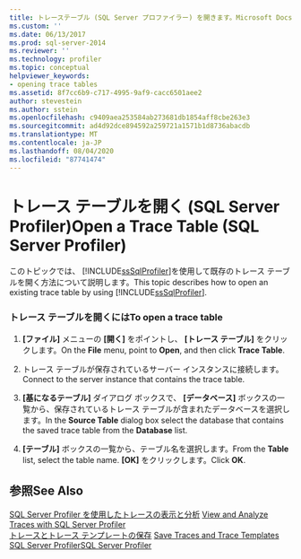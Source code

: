 ```yaml
---
title: トレーステーブル (SQL Server プロファイラー) を開きます。Microsoft Docs
ms.custom: ''
ms.date: 06/13/2017
ms.prod: sql-server-2014
ms.reviewer: ''
ms.technology: profiler
ms.topic: conceptual
helpviewer_keywords:
- opening trace tables
ms.assetid: 8f7cc6b9-c717-4995-9af9-cacc6501aee2
author: stevestein
ms.author: sstein
ms.openlocfilehash: c9409aea253584ab273681db1854aff8cbe263e3
ms.sourcegitcommit: ad4d92dce894592a259721a1571b1d8736abacdb
ms.translationtype: MT
ms.contentlocale: ja-JP
ms.lasthandoff: 08/04/2020
ms.locfileid: "87741474"
---
```

# <a name="open-a-trace-table-sql-server-profiler"></a><span data-ttu-id="3722a-102">トレース テーブルを開く (SQL Server Profiler)</span><span class="sxs-lookup"><span data-stu-id="3722a-102">Open a Trace Table (SQL Server Profiler)</span></span>
  <span data-ttu-id="3722a-103">このトピックでは、 [!INCLUDE[ssSqlProfiler](../../includes/sssqlprofiler-md.md)]を使用して既存のトレース テーブルを開く方法について説明します。</span><span class="sxs-lookup"><span data-stu-id="3722a-103">This topic describes how to open an existing trace table by using [!INCLUDE[ssSqlProfiler](../../includes/sssqlprofiler-md.md)].</span></span>  
  
### <a name="to-open-a-trace-table"></a><span data-ttu-id="3722a-104">トレース テーブルを開くには</span><span class="sxs-lookup"><span data-stu-id="3722a-104">To open a trace table</span></span>  
  
1.  <span data-ttu-id="3722a-105">**[ファイル]** メニューの **[開く]** をポイントし、 **[トレース テーブル]** をクリックします。</span><span class="sxs-lookup"><span data-stu-id="3722a-105">On the **File** menu, point to **Open**, and then click **Trace Table**.</span></span>  
  
2.  <span data-ttu-id="3722a-106">トレース テーブルが保存されているサーバー インスタンスに接続します。</span><span class="sxs-lookup"><span data-stu-id="3722a-106">Connect to the server instance that contains the trace table.</span></span>  
  
3.  <span data-ttu-id="3722a-107">**[基になるテーブル]** ダイアログ ボックスで、 **[データベース]** ボックスの一覧から、保存されているトレース テーブルが含まれたデータベースを選択します。</span><span class="sxs-lookup"><span data-stu-id="3722a-107">In the **Source Table** dialog box select the database that contains the saved trace table from the **Database** list.</span></span>  
  
4.  <span data-ttu-id="3722a-108">**[テーブル]** ボックスの一覧から、テーブル名を選択します。</span><span class="sxs-lookup"><span data-stu-id="3722a-108">From the **Table** list, select the table name.</span></span> <span data-ttu-id="3722a-109">**[OK]** をクリックします。</span><span class="sxs-lookup"><span data-stu-id="3722a-109">Click **OK**.</span></span>  
  
## <a name="see-also"></a><span data-ttu-id="3722a-110">参照</span><span class="sxs-lookup"><span data-stu-id="3722a-110">See Also</span></span>  
 <span data-ttu-id="3722a-111">[SQL Server Profiler を使用したトレースの表示と分析](view-and-analyze-traces-with-sql-server-profiler.md) </span><span class="sxs-lookup"><span data-stu-id="3722a-111">[View and Analyze Traces with SQL Server Profiler](view-and-analyze-traces-with-sql-server-profiler.md) </span></span>  
 <span data-ttu-id="3722a-112">[トレースとトレース テンプレートの保存](save-traces-and-trace-templates.md) </span><span class="sxs-lookup"><span data-stu-id="3722a-112">[Save Traces and Trace Templates](save-traces-and-trace-templates.md) </span></span>  
 [<span data-ttu-id="3722a-113">SQL Server Profiler</span><span class="sxs-lookup"><span data-stu-id="3722a-113">SQL Server Profiler</span></span>](sql-server-profiler.md)  
  
  
